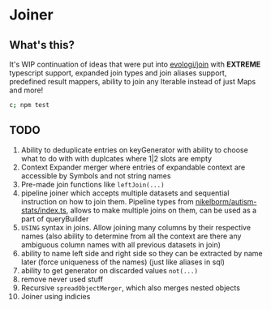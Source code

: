 # Joiner

## What's this?

It's WIP continuation of ideas that were put into
[evologi/join](https://github.com/evologi/join) with **EXTREME** typescript
support, expanded join types and join aliases support, predefined result
mappers, ability to join any Iterable instead of just Maps and more!

```bash
c; npm test
```

## TODO

1. Ability to deduplicate entries on keyGenerator with ability to choose what to do with with duplcates where 1|2 slots are empty
2. Context Expander merger where entries of expandable context are accessible by Symbols and not string names
3. Pre-made join functions like `leftJoin(...)`
4. pipeline joiner which accepts multiple datasets and sequential instruction on how to join them. Pipeline types from [nikelborm/autism-stats/index.ts](https://github.com/nikelborm/autism-stats/blob/main/index.ts), allows to make multiple joins on them, can be used as a part of queryBuilder
5. `USING` syntax in joins. Allow joining many columns by their respective names (also ability to determine from all the context are there any ambiguous column names with all previous datasets in join)
6. ability to name left side and right side so they can be extracted by name later (force uniqueness of the names) (just like aliases in sql)
7. ability to get generator on discarded values `not(...)`
8. remove never used stuff
9. Recursive `spreadObjectMerger`, which also merges nested objects
10. Joiner using indicies
